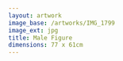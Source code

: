 ```yaml
---
layout: artwork
image_base: /artworks/IMG_1799
image_ext: jpg
title: Male Figure
dimensions: 77 x 61cm
---
```



